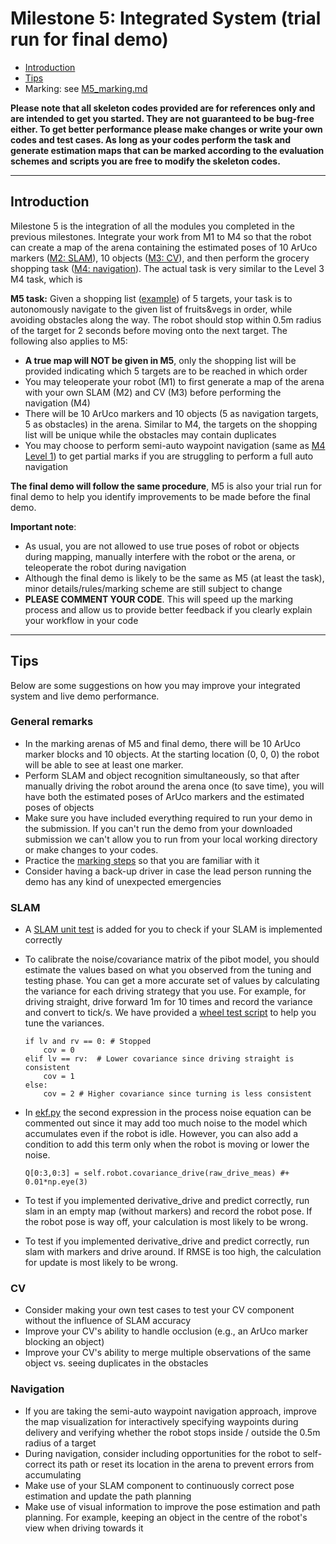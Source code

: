 # Milestone 5: Integrated System (trial run for final demo)
- [Introduction](#introduction)
- [Tips](#tips)
- Marking: see [M5_marking.md](M5_marking.md)

**Please note that all skeleton codes provided are **for references only** and are intended to get you started. They are not guaranteed to be bug-free either. To get better performance please make changes or write your own codes and test cases. As long as your codes perform the task and generate estimation maps that can be marked according to the evaluation schemes and scripts you are free to modify the skeleton codes.**

---
## Introduction
Milestone 5 is the integration of all the modules you completed in the previous milestones. Integrate your work from M1 to M4 so that the robot can create a map of the arena containing the estimated poses of 10 ArUco markers ([M2: SLAM](../Week02-04/)), 10 objects ([M3: CV](../Week05-06/)), and then perform the grocery shopping task ([M4: navigation](../Week07-08/)). The actual task is very similar to the Level 3 M4 task, which is

**M5 task:** Given a shopping list ([example](../Week07-08/M4_prac_shopping_list.txt)) of 5 targets, your task is to autonomously navigate to the given list of fruits&vegs in order, while avoiding obstacles along the way. The robot should stop within 0.5m radius of the target for 2 seconds before moving onto the next target. The following also applies to M5:
- **A true map will NOT be given in M5**, only the shopping list will be provided indicating which 5 targets are to be reached in which order
- You may teleoperate your robot (M1) to first generate a map of the arena with your own SLAM (M2) and CV (M3) before performing the navigation (M4)
- There will be 10 ArUco markers and 10 objects (5 as navigation targets, 5 as obstacles) in the arena. Similar to M4, the targets on the shopping list will be unique while the obstacles may contain duplicates
- You may choose to perform semi-auto waypoint navigation (same as [M4 Level 1](../Week07-08/M4_marking.md#level-1-semi-auto-navigation-using-waypoints)) to get partial marks if you are struggling to perform a full auto navigation

**The final demo will follow the same procedure**, M5 is also your trial run for final demo to help you identify improvements to be made before the final demo.

**Important note**: 
- As usual, you are not allowed to use true poses of robot or objects during mapping, manually interfere with the robot or the arena, or teleoperate the robot during navigation
- Although the final demo is likely to be the same as M5 (at least the task), minor details/rules/marking scheme are still subject to change
- **PLEASE COMMENT YOUR CODE**. This will speed up the marking process and allow us to provide better feedback if you clearly explain your workflow in your code

---
## Tips
Below are some suggestions on how you may improve your integrated system and live demo performance.

### General remarks
- In the marking arenas of M5 and final demo, there will be 10 ArUco marker blocks and 10 objects. At the starting location (0, 0, 0) the robot will be able to see at least one marker.
- Perform SLAM and object recognition simultaneously, so that after manually driving the robot around the arena once (to save time), you will have both the estimated poses of ArUco markers and the estimated poses of objects
- Make sure you have included everything required to run your demo in the submission. If you can't run the demo from your downloaded submission we can't allow you to run from your local working directory or make changes to your codes. 
- Practice the [marking steps](M5_marking.md#marking-steps) so that you are familiar with it
- Consider having a back-up driver in case the lead person running the demo has any kind of unexpected emergencies

### SLAM
- A [SLAM unit test](../SLAM_unit_test/) is added for you to check if your SLAM is implemented correctly
- To calibrate the noise/covariance matrix of the pibot model, you should estimate the values based on what you observed from the tuning and testing phase. You can get a more accurate set of values by calculating the variance for each driving strategy that you use. For example, for driving straight, drive forward 1m for 10 times and record the variance and convert to tick/s. We have provided a [wheel test script](wheel_test.py) to help you tune the variances.
    ```
    if lv and rv == 0: # Stopped
        cov = 0
    elif lv == rv:  # Lower covariance since driving straight is consistent
        cov = 1
    else:
        cov = 2 # Higher covariance since turning is less consistent
    ```

- In [ekf.py](../Week02-04/slam/ekf.py#L129) the second expression in the process noise equation can be commented out since it may add too much noise to the model which accumulates even if the robot is idle. However, you can also add a condition to add this term only when the robot is moving or lower the noise. 
    ```
    Q[0:3,0:3] = self.robot.covariance_drive(raw_drive_meas) #+ 0.01*np.eye(3)
    ```
    
- To test if you implemented derivative_drive and predict correctly, run slam in an empty map (without markers) and record the robot pose. If the robot pose is way off, your calculation is most likely to be wrong. 
- To test if you implemented derivative_drive and predict correctly, run slam with markers and drive around. If RMSE is too high, the calculation for update is most likely to be wrong.

### CV
- Consider making your own test cases to test your CV component without the influence of SLAM accuracy
- Improve your CV's ability to handle occlusion (e.g., an ArUco marker blocking an object)
- Improve your CV's ability to merge multiple observations of the same object vs. seeing duplicates in the obstacles

### Navigation
- If you are taking the semi-auto waypoint navigation approach, improve the map visualization for interactively specifying waypoints during delivery and verifying whether the robot stops inside / outside the 0.5m radius of a target
- During navigation, consider including opportunities for the robot to self-correct its path or reset its location in the arena to prevent errors from accumulating
- Make use of your SLAM component to continuously correct pose estimation and update the path planning
- Make use of visual information to improve the pose estimation and path planning. For example, keeping an object in the centre of the robot's view when driving towards it
